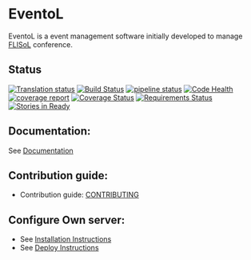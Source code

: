 EventoL
=======

EventoL is a event management software initially developed to manage [FLISoL](http://flisol.info/) conference.

Status
------
[![Translation status](https://hosted.weblate.org/widgets/eventol/-/svg-badge.svg)](https://hosted.weblate.org/engage/eventol/?utm_source=widget)
[![Build Status](https://travis-ci.org/eventoL/eventoL.svg?branch=master)](https://travis-ci.org/eventoL/eventoL)
[![pipeline status](https://gitlab.com/eventol/eventoL/badges/master/pipeline.svg)](https://gitlab.com/eventol/eventoL/commits/master)
[![Code Health](https://landscape.io/github/eventoL/eventoL/master/landscape.svg?style=flat)](https://landscape.io/github/eventoL/eventoL/master)
[![coverage report](https://gitlab.com/eventol/eventoL/badges/master/coverage.svg)](https://gitlab.com/eventol/eventoL/commits/master)
[![Coverage Status](https://coveralls.io/repos/github/eventoL/eventoL/badge.svg?branch=master)](https://coveralls.io/github/eventoL/eventoL?branch=master)
[![Requirements Status](https://requires.io/github/eventoL/eventoL/requirements.svg?branch=master)](https://requires.io/github/eventoL/eventoL/requirements/?branch=master)
[![Stories in Ready](https://badge.waffle.io/eventoL/eventoL.svg?label=ready&title=Ready)](http://waffle.io/eventoL/eventoL)

Documentation:
--------------
See [Documentation](/)

Contribution guide:
------------------

- Contribution guide: [CONTRIBUTING](/en/CONTRIBUTING.md)

Configure Own server:
---------------------

- See [Installation Instructions](/en/installation)
- See [Deploy Instructions](/en/deploy)
